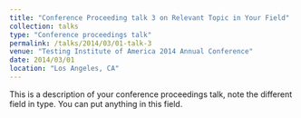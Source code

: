 ```yaml
---
title: "Conference Proceeding talk 3 on Relevant Topic in Your Field"
collection: talks
type: "Conference proceedings talk"
permalink: /talks/2014/03/01-talk-3
venue: "Testing Institute of America 2014 Annual Conference"
date: 2014/03/01
location: "Los Angeles, CA"
---
```


This is a description of your conference proceedings talk, note the different field in type. You can put anything in this field.
